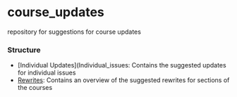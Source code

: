 # course_updates
repository for suggestions for course updates

### Structure
- [Individual Updates](Individual_issues: Contains the suggested updates for individual issues
- [Rewrites](Rewrites): Contains an overview of the suggested rewrites for sections of the courses
